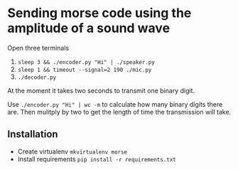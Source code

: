 # Sending morse code using the amplitude of a sound wave

Open three terminals

1. `sleep 3 && ./encoder.py "Hi" | ./speaker.py`
2. `sleep 1 && timeout --signal=2 190 ./mic.py`
3. `./decoder.py`

At the moment it takes two seconds to transmit one binary digit.

Use `./encoder.py "Hi" | wc -m` to calculate how many binary digits there are. Then mulitply by two to get the length of time the transmission will take.

## Installation

- Create virtualenv `mkvirtualenv morse`
- Install requirements `pip install -r requirements.txt`
